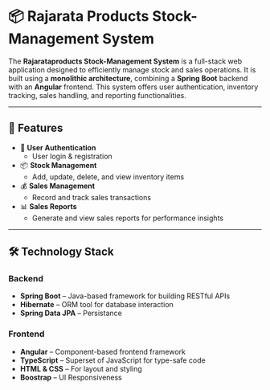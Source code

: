 # 📦 Rajarata Products Stock-Management System

The **Rajarataproducts Stock-Management System** is a full-stack web application designed to efficiently manage stock and sales operations. It is built using a **monolithic architecture**, combining a **Spring Boot** backend with an **Angular** frontend. This system offers user authentication, inventory tracking, sales handling, and reporting functionalities.

---

## 🚀 Features

- 🔐 **User Authentication**
  - User login & registration
- 📦 **Stock Management**
  - Add, update, delete, and view inventory items
- 💰 **Sales Management**
  - Record and track sales transactions
- 📊 **Sales Reports**
  - Generate and view sales reports for performance insights

---

## 🛠️ Technology Stack

### Backend
- **Spring Boot** – Java-based framework for building RESTful APIs
- **Hibernate** – ORM tool for database interaction
- **Spring Data JPA** – Persistance

### Frontend
- **Angular** – Component-based frontend framework
- **TypeScript** – Superset of JavaScript for type-safe code
- **HTML & CSS** – For layout and styling
- **Boostrap** – UI Responsiveness

